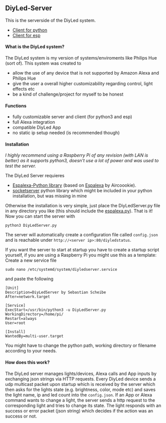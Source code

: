 ## DiyLed-Server
This is the serverside of the DiyLed system.

* [Client for python]()
* [Client for esp]()

#### What is the DiyLed system?
The DiyLed system is my version of systems/enviroments like Philips Hue (sort of).
This system was created to 
* allow the use of any device that is not supported by Amazon Alexa and Philips Hue
* give the user a overall higher customizability regarding control, light effects etc
* be a kind of challenge/project for myself to be honest

#### Functions
* fully customizable server and client (for python3 and esp)
* full Alexa integration
* compatible DiyLed App
* no static ip setup needed (is recommended though)

#### Installation
*I highly recommend using a Raspberry Pi of any revision (with LAN is better) as it supports python3, doesn't use a lot of power and was used to test the server.*

The DiyLed Server requieres
* [Espalexa-Python library](https://github.com/DarkPixelWolf/Espalexa-Python) (based on [Espalexa](https://github.com/Aircoookie/Espalexa) by Aircoookie).
* [socketserver](https://github.com/python/cpython/blob/2.7/Lib/SocketServer.py) python library which might be included in your python installation, but was missing in mine

Otherwise the installation is very simple, just place the DiyLedServer.py file in any directory you like (this should include the [espalexa.py](https://github.com/DarkPixelWolf/Espalexa-Python)).
That is it! Now you can start the server with
```
python3 DiyLedServer.py
```
The server will automatically create a configuration file called `config.json` and is reachable under `http://<server ip>:80/diyledstatus`.

If you want the server to start at startup you have to create a startup script yourself, if you are using a Raspberry Pi you might use this as a template:
Create a new service file
```
sudo nano /etc/systemd/system/diyledserver.service
```
and paste the following
```
[Unit]
Description=DiyLedServer by Sebastian Scheibe
After=network.target

[Service]
ExecStart=/usr/bin/python3 -u DiyLedServer.py
WorkingDirectory=/home/pi/
Restart=always
User=root

[Install]
WantedBy=multi-user.target
```
You might have to change the python path, working directory or filename according to your needs.

#### How does this work?
The DiyLed server manages lights/devices, Alexa calls and App inputs by exchanging json strings via HTTP requests.
Every DiyLed device sends a udp multicast packet upon startup which is received by the server which then asks for the lights state (e.g. brightness, color, mode etc) and saves the light name, ip and led count into the `config.json`.
If an App or Alexa command wants to change a light, the server sends a http request to the corresponding light and tries to change its state. The light responds with an success or error packet (json string) which decides if the action was an success or not.
